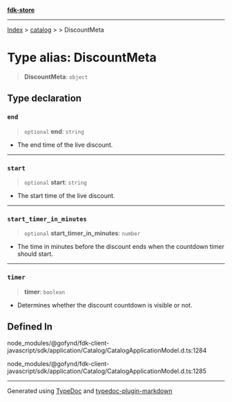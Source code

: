 [**fdk-store**](../../../README.md)
***

[Index](../../../API.md) > [catalog](../../README.md) > [<internal>](../README.md) > DiscountMeta

# Type alias: DiscountMeta

> **DiscountMeta**: `object`

## Type declaration

### `end`

> `optional` **end**: `string`

- The end time of the live discount.

***

### `start`

> `optional` **start**: `string`

- The start time of the live discount.

***

### `start_timer_in_minutes`

> `optional` **start\_timer\_in\_minutes**: `number`

- The time in minutes before the
discount ends when the countdown timer should start.

***

### `timer`

> **timer**: `boolean`

- Determines whether the discount countdown is
visible or not.

## Defined In

node\_modules/@gofynd/fdk-client-javascript/sdk/application/Catalog/CatalogApplicationModel.d.ts:1284

node\_modules/@gofynd/fdk-client-javascript/sdk/application/Catalog/CatalogApplicationModel.d.ts:1285

***
Generated using [TypeDoc](https://typedoc.org/) and [typedoc-plugin-markdown](https://www.npmjs.com/package/typedoc-plugin-markdown)
